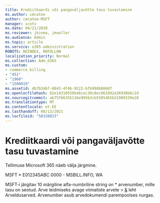```yaml
---
title: Krediitkaardi või pangaväljavõtte tasu tuvastamine
ms.author: cmcatee
author: cmcatee-MSFT
manager: scotv
ms.date: 04/21/2020
ms.reviewer: jkinma, jmueller
ms.audience: Admin
ms.topic: article
ms.service: o365-administration
ROBOTS: NOINDEX, NOFOLLOW
localization_priority: Normal
ms.collection: Adm_O365
ms.custom:
- commerce_billing
- "451"
- "1960"
- "1500019"
ms.assetid: db7b34b7-0843-4f4b-9222-bfb998b860df
ms.openlocfilehash: 82e14310556b46cec30c8ec861992a36930b6c2d
ms.sourcegitcommit: ab75f66355116e995b3cb5505465b31989339e28
ms.translationtype: MT
ms.contentlocale: et-EE
ms.lasthandoff: 08/13/2021
ms.locfileid: "58320833"
---
```

# <a name="how-to-identify-a-charge-on-your-credit-card-or-bank-statement"></a>Krediitkaardi või pangaväljavõtte tasu tuvastamine

Tellimuse Microsoft 365 näeb välja järgmine.
  
MSFT \* E012345ABC 0000 - MSBILL.INFO, WA
  
MSFT-i järgitav 10 märgiline alfa-numbriline string on \* arvenumber, mille tasu on seotud. Arve leidmiseks avage viimatiste arvete  \> [&](https://go.microsoft.com/fwlink/p/?linkid=848039) leht Arveldusarved. Arvenumber asub arvedokumendi parempoolses nurgas.